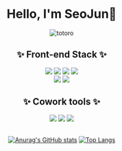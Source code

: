 



<div align="center">

# Hello, I'm SeoJun👏

![totoro](https://github.com/junny97/junny97/assets/72855681/15a71494-a9ac-4dad-87c0-4f508bba3f35)

## ✨ Front-end Stack ✨

<div>
<img src="https://img.shields.io/badge/html5-%23E34F26.svg?&style=for-the-badge&logo=html5&logoColor=white" />
<img src="https://img.shields.io/badge/css3-%231572B6.svg?&style=for-the-badge&logo=css3&logoColor=white" />
<img src="https://img.shields.io/badge/javascript-%23F7DF1E.svg?&style=for-the-badge&logo=javascript&logoColor=black" />
<img src="https://img.shields.io/badge/styled--components-%23DB7093.svg?&style=for-the-badge&logo=styled-components&logoColor=white" /> <br>
<img src="https://img.shields.io/badge/react-%2361DAFB.svg?&style=for-the-badge&logo=react&logoColor=black" />
<img src="https://img.shields.io/badge/redux-%23764ABC.svg?&style=for-the-badge&logo=redux&logoColor=white" />


</div>

## ✨ Cowork tools ✨

<div>
<img src="https://img.shields.io/badge/github-%23181717.svg?&style=for-the-badge&logo=github&logoColor=white" />
<img src="https://img.shields.io/badge/figma-%23F24E1E.svg?&style=for-the-badge&logo=figma&logoColor=white" />
<img src="https://img.shields.io/badge/postman-%23FF6C37.svg?&style=for-the-badge&logo=postman&logoColor=white" />
</div>

<br />

[![Anurag's GitHub stats](https://github-readme-stats.vercel.app/api?username=junny97&theme=shadow_green&show&height=200)](https://github.com/anuraghazra/github-readme-stats)
[![Top Langs](https://github-readme-stats.vercel.app/api/top-langs/?username=junny97&layout=compact&height=200)](https://github.com/leemember/github-readme-stats)

</div>
